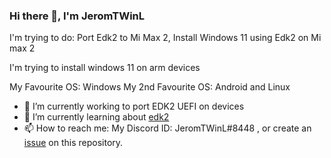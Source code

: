 ### Hi there 👋, I'm JeromTWinL
I'm trying to do: Port Edk2 to Mi Max 2, Install Windows 11 using Edk2 on Mi max 2

I'm trying to install windows 11 on arm devices

My Favourite OS: Windows
My 2nd Favourite OS: Android and Linux

- 🔭 I’m currently working to port EDK2 UEFI on devices
- 🌱 I’m currently learning about [edk2](https://github.com/tianocore/edk2/)
- 📫 How to reach me: My Discord ID: JeromTWinL#8448 , or create an [issue](https://github.com/JeromTWinL/JeromTWinL/issues) on this repository.
